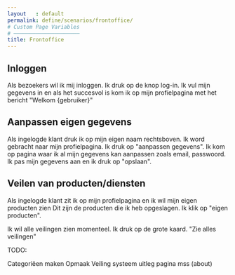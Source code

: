 ```yaml
---
layout   : default
permalink: define/scenarios/frontoffice/
# Custom Page Variables
# ─────────────────────
title: Frontoffice
---
```


## Inloggen
Als bezoekers wil ik mij inloggen.
Ik druk op de knop log-in. Ik vul mijn gegevens in en als het succesvol is kom ik op mijn profielpagina met het bericht "Welkom {gebruiker}"

## Aanpassen eigen gegevens
Als ingelogde klant druk ik op mijn eigen naam rechtsboven.
Ik word gebracht naar mijn profielpagina. 
Ik druk op "aanpassen gegevens". Ik kom op pagina waar ik al mijn gegevens kan aanpassen zoals email, passwoord. Ik pas mijn gegevens aan en ik druk op "opslaan".

## Veilen van producten/diensten
Als ingelogde klant zit ik op mijn profielpagina en ik wil mijn eigen producten zien Dit zijn de producten die ik heb opgeslagen. Ik klik op "eigen producten".

Ik wil alle veilingen zien momenteel. Ik druk op de grote kaard. "Zie alles veilingen"

TODO:

Categoriëen maken 
Opmaak
Veiling systeem uitleg pagina mss (about)





